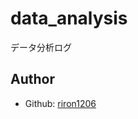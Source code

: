 # data_analysis
データ分析ログ

<!-- 
## License
This software is released under the MIT License, see LICENSE.
-->

## Author
- Github: [riron1206](https://github.com/riron1206)
